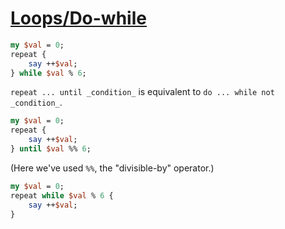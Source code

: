 [1]: http://rosettacode.org/wiki/Loops/Do-while

# [Loops/Do-while][1]

```perl
my $val = 0;
repeat {
    say ++$val;
} while $val % 6;
```


`repeat ... until _condition_` is equivalent to `do ... while not _condition_`.

```perl
my $val = 0;
repeat {
    say ++$val;
} until $val %% 6;
```


(Here we've used `%%`, the "divisible-by" operator.)

```perl
my $val = 0;
repeat while $val % 6 {
    say ++$val;
}
```